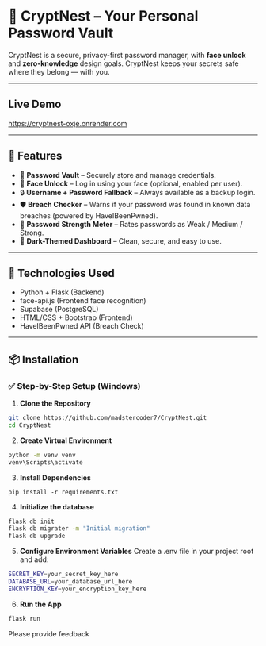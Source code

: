# 🔐 CryptNest – Your Personal Password Vault

CryptNest is a secure, privacy-first password manager, with **face unlock** and **zero-knowledge** design goals. CryptNest keeps your secrets safe where they belong — with you.

---

## Live Demo
https://cryptnest-oxje.onrender.com

---

## 🚀 Features

- 🔐 **Password Vault** – Securely store and manage credentials.
- 👤 **Face Unlock** – Log in using your face (optional, enabled per user).
- 🔒 **Username + Password Fallback** – Always available as a backup login.
- 🛡️ **Breach Checker** – Warns if your password was found in known data breaches (powered by HaveIBeenPwned).
- 💪 **Password Strength Meter** – Rates passwords as Weak / Medium / Strong.
- 🎨 **Dark-Themed Dashboard** – Clean, secure, and easy to use.

---

## 🧰 Technologies Used

- Python + Flask (Backend)
- face-api.js (Frontend face recognition)
- Supabase (PostgreSQL)
- HTML/CSS + Bootstrap (Frontend)
- HaveIBeenPwned API (Breach Check)
  
---

## 📦 Installation

### ✅ Step-by-Step Setup (Windows)

1. **Clone the Repository**
```bash
git clone https://github.com/madstercoder7/CryptNest.git
cd CryptNest
```

2. **Create Virtual Environment**
```bash
python -m venv venv
venv\Scripts\activate
```

3. **Install Dependencies**
```
pip install -r requirements.txt
```

4. **Initialize the database**
```bash
flask db init
flask db migrater -m "Initial migration"
flask db upgrade
```

5. **Configure Environment Variables**
Create a .env file in your project root and add:
```bash
SECRET_KEY=your_secret_key_here
DATABASE_URL=your_database_url_here
ENCRYPTION_KEY=your_encryption_key_here
```

6. **Run the App**
```bash
flask run
```

Please provide feedback
